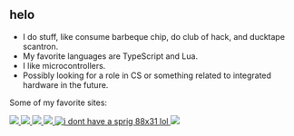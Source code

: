 <h2>
helo
</h2>

- I do stuff, like consume barbeque chip, do club of hack, and ducktape scantron.
- My favorite languages are TypeScript and Lua.
- I like microcontrollers. 
- Possibly looking for a role in CS or something related to integrated hardware in the future.

Some of my favorite sites:
<p align="left">
  <!---
  <img src="https://github.com/geschmit/geschmit/raw/main/img/nofuckingthanks.gif">
  <img src="https://github.com/geschmit/geschmit/raw/main/img/NOW.png" >
  -->
  <a href="https://developer.mozilla.com/">
      <img src="https://cyber.dabamos.de/88x31/firefox4.gif">
  </a>
  <a href="https://modarchive.org/">
     <img src="https://cyber.dabamos.de/88x31/modarch.gif">
  </a>
  <a href="https://www.traderjoes.com/">
    <img src="https://cyber.dabamos.de/88x31/tj88x31.gif">
  </a>
  <a href="tel:2484345508">
    <img src="https://cyber.dabamos.de/88x31/valid-bad.gif">
  </a>
  <a href="https://sprig.hackclub.com/">
    <img src="https://cyber.dabamos.de/88x31/wtfminiad.gif" title="i dont have a sprig 88x31 lol">
  </a>
  <a href="https://www.youtube.com/watch?v=KYxsNJYgrgI?autoplay=1">
    <img src="https://cyber.dabamos.de/88x31/click_here.gif">
  </a>
</p>
